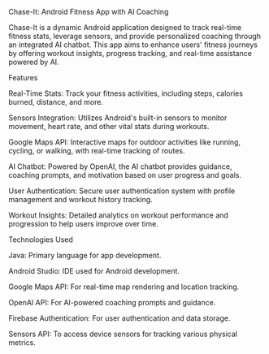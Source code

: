 Chase-It: Android Fitness App with AI Coaching

Chase-It is a dynamic Android application designed to track real-time fitness stats, leverage sensors, and provide personalized coaching through an integrated AI chatbot. This app aims to enhance users' fitness journeys by offering workout insights, progress tracking, and real-time assistance powered by AI.

Features

Real-Time Stats: Track your fitness activities, including steps, calories burned, distance, and more.

Sensors Integration: Utilizes Android's built-in sensors to monitor movement, heart rate, and other vital stats during workouts.

Google Maps API: Interactive maps for outdoor activities like running, cycling, or walking, with real-time tracking of routes.

AI Chatbot: Powered by OpenAI, the AI chatbot provides guidance, coaching prompts, and motivation based on user progress and goals.

User Authentication: Secure user authentication system with profile management and workout history tracking.

Workout Insights: Detailed analytics on workout performance and progression to help users improve over time.

Technologies Used

Java: Primary language for app development.

Android Studio: IDE used for Android development.

Google Maps API: For real-time map rendering and location tracking.

OpenAI API: For AI-powered coaching prompts and guidance.

Firebase Authentication: For user authentication and data storage.

Sensors API: To access device sensors for tracking various physical metrics.
